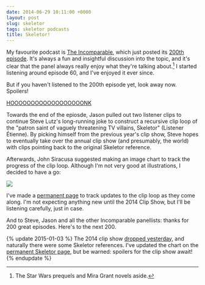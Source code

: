 ```yaml
---
date: 2014-06-29 10:11:00 +0000
layout: post
slug: skeletor
tags: skeletor podcasts
title: Skeletor!
---
```


My favourite podcast is [The Incomparable][1], which just posted its [200th episode][200].
It's always a fun and insightful discussion into the topic, and it's clear that the panel always really enjoy what they're talking about.[^1]
I started listening around episode&nbsp;60, and I've enjoyed it ever since.

[^1]: The Star Wars prequels and Mira Grant novels aside.

But if you haven't listened to the 200th episode yet, look away now.
Spoilers!

[HOOOOOOOOOOOOOOOOOONK][spoiler]

<!-- summary -->

Towards the end of the epiosde, Jason pulled out two listener clips to continue Steve Lutz's long-running joke to construct a recursive clip loop of the "patron saint of vaguely threatening TV villains, Skeletor" (Listener &Eacute;tienne).
By picking himself from the previous year's clip show, Steve hopes to eventually take over the annual clip show (and presumably, the world) with clips pointing back to the original Skeletor reference.

Afterwards, John Siracusa suggested making an image chart to track the progress of the clip loop.
Although I'm not very good at illustrations, I decided to have a go:

[![](/images/2014/skeletor-lowres.png)](/skeletor/skeletor_jun2014.png)

I've made a [permanent page](/skeletor/) to track updates to the clip loop as they come along.
I'm not expecting anything new until the 2014 Clip Show, but I'll be listening carefully, just in case.

And to Steve, Jason and all the other Incomparable panellists: thanks for 200 great episodes.
Here's to the next 200.

{% update 2015-01-03 %}
  The 2014 clip show [dropped yesterday](http://www.theincomparable.com/theincomparable/228/index.php), and naturally there were some Skeletor references. I've updated the chart on the [permanent Skeletor page](/skeletor/), but be warned: spoilers for the clip show await!
{% endupdate %}

[1]: http://www.theincomparable.com/
[200]: http://www.theincomparable.com/theincomparable/200/index.php
[spoiler]: https://twitter.com/SpoilerHorn
